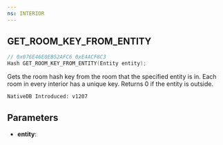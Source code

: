 ```yaml
---
ns: INTERIOR
---
```

## GET_ROOM_KEY_FROM_ENTITY

```c
// 0x076E46E0EB52AFC6 0xE4ACF8C3
Hash GET_ROOM_KEY_FROM_ENTITY(Entity entity);
```

Gets the room hash key from the room that the specified entity is in. Each room in every interior has a unique key. Returns 0 if the entity is outside.

```
NativeDB Introduced: v1207
```

## Parameters
* **entity**:
